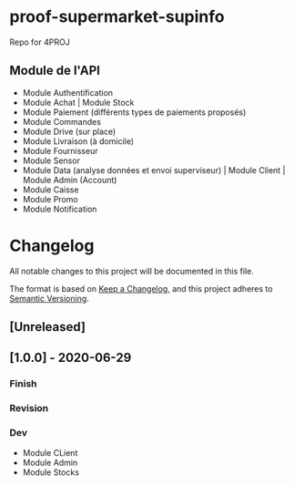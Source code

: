 # proof-supermarket-supinfo
Repo for 4PROJ

## Module de l'API 

- Module Authentification
- Module Achat
| Module Stock
- Module Paiement (différents types de paiements proposés)
- Module Commandes
- Module Drive (sur place)
- Module Livraison (à domicile)
- Module Fournisseur
- Module Sensor
- Module Data (analyse données et envoi superviseur)
| Module Client
| Module Admin (Account)
- Module Caisse
- Module Promo
- Module Notification


# Changelog
All notable changes to this project will be documented in this file.

The format is based on [Keep a Changelog](https://keepachangelog.com/en/1.0.0/),
and this project adheres to [Semantic Versioning](https://semver.org/spec/v2.0.0.html).

## [Unreleased]

## [1.0.0] - 2020-06-29
### Finish
### Revision
### Dev
- Module CLient
- Module Admin
- Module Stocks


